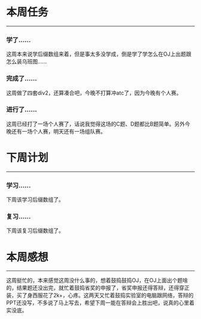 # 本周任务

---

### 学了……

这周本来说学后缀数组来着，但是事太多没学成，倒是学了学怎么在OJ上出题跟怎么装乌班图……

### 完成了……

这周做了四套div2，还算凑合吧，今晚不打算冲atc了，因为今晚有个人赛。

### 进行了……

这周已经打了一场个人赛了，话说我觉得这场的C题、D题都比B题简单。另外今晚还有一场个人赛，明天还有一场组队赛。

# 下周计划

---

### 学习……

下周该学习后缀数组了。

### 复习……

下周该复习后缀数组了。

# 本周感想

---

这周挺忙的，本来感觉这周没什么事的，想着鼓捣鼓捣OJ，在OJ上面出个题啥的，结果题还没出完，就忙着鼓捣省奖的申报了，省奖申报还得答辩，还得穿正装，买了身西服花了2k+，心疼。这两天又忙着鼓捣实验室的电脑跟网络，答辩的PPT还没写，不多说了马上写去，希望下周一能在答辩会上胜出吧，说真的心里着实没底。

